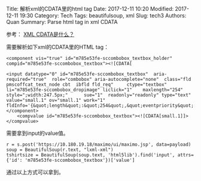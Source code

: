 Title: 解析xml的CDATA里的html tag
Date: 2017-12-11 10:20
Modified: 2017-12-11 19:30
Category: Tech
Tags: beautifulsoup, xml
Slug: tech3
Authors: Quan
Summary: Parse html tag in xml CDATA

参考：
[XML CDATA是什么？](https://www.cnblogs.com/qiantuwuliang/archive/2010/03/29/1699361.html)

需要解析如下xml的CDATA里的HTML tag：
```
<component vis="true" id="m785e53fe-sccombobox_textbox_holder" compid="m785e53fe-sccombobox_textbox"><![CDATA[

<input datatype="0" id="m785e53fe-sccombobox_textbox"  aria-required="true"  role="combobox" aria-autocomplete="none"  class="fld pmscoffcat_text_node cbt  ibfld fld_req"     ctype="textbox"   li="m785e53fe-sccombobox_dropimage" liclick="1"    maxlength="254" style=";width:247.5px;"      sue="1"  readonly="readonly" type="text"   value="small.1" ov="small.1" work="1" fldInfo='{&quot;length&quot;:&quot;254&quot;,&quot;eventpriority&quot;:1,&quot;required&quot;:true,&quot;inttype&quot;:&quot;0&quot;}'/>]]></component>
	<compvalue id="m785e53fe-sccombobox_textbox"><![CDATA[small.1]]></compvalue>
```

需要拿到input的value值。

```
r = s.post('https://10.180.19.18/maximo/ui/maximo.jsp', data=payload)
soup = BeautifulSoup(r.text, "lxml-xml")
tshirtsize = BeautifulSoup(soup.text, 'html5lib').find('input', attrs={'id': 'm785e53fe-sccombobox_textbox'})['value']
```

通过以上方式可以拿到。